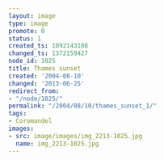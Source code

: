```yaml
---
layout: image
type: image
promote: 0
status: 1
created_ts: 1092143108
changed_ts: 1372159427
node_id: 1025
title: Thames sunset
created: '2004-08-10'
changed: '2013-06-25'
redirect_from:
- "/node/1025/"
permalink: "/2004/08/10/thames_sunset_1/"
tags:
- Coromandel
images:
- src: image/images/img_2213-1025.jpg
  name: img_2213-1025.jpg
---
```


